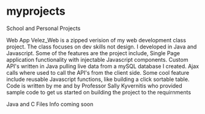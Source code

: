 # myprojects
School and Personal Projects

Web App
Velez_Web is a zipped verision of my web development class project. The class focuses on dev skills not design. I developed
in Java and Javascript. Some of the features are the project include, Single Page application functionality with injectable Javascript
components. Custom API's written in Java pulling live data from a mySQL database I created. Ajax calls where used to call the API's from
the client side. Some cool feature include reusable Javascript functions, like building a click sortable table. Code is written by me and
by Professor Sally Kyvernitis who provided sample code to get us started on building the project to the requirnments 

Java and C Files
Info coming soon


